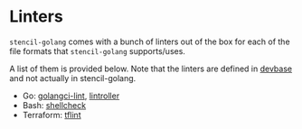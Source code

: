 # Linters

`stencil-golang` comes with a bunch of linters out of the box for each of the file formats that `stencil-golang` supports/uses.

A list of them is provided below. Note that the linters are defined in [devbase](https://github.com/getoutreach/devbase/blob/main/shell/validate.sh) and not actually in stencil-golang.

- Go: [golangci-lint](https://github.com/golangci/golangci-lint), [lintroller](https://github.com/getoutreach/lintroller)
- Bash: [shellcheck](https://github.com/koalaman/shellcheck)
- Terraform: [tflint](https://github.com/terraform-linters/tflint)

